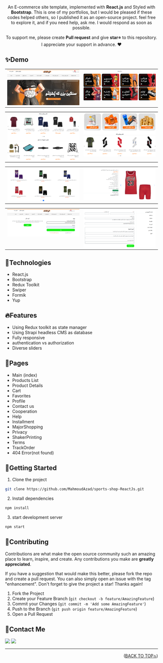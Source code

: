 <div id='top' align="center">

An E-commerce site template, implemented with **React.js** and Styled with **Bootstrap**. This is one of my portfolios, but I would be pleased if these codes helped others, so I published it as an open-source project. feel free to explore it, and if you need help, ask me. I would respond as soon as possible.
<p>To support me, please create <strong>Pull request</strong> and give <strong>star⭐</strong> to this repository.<br/>
   I appreciate your support in advance. ❤</p>

</div>

## ✨Demo
<table>
  <tr>
    <td valign="top"><img src="public/images/banner1.png"/></td>
    <td valign="top"><img src="public/images/banner2.png"/></td>
  </tr>
</table>

<table>
  <tr>
    <td valign="top"><img src="public/images/banner3.png"/></td>
    <td valign="top"><img src="public/images/banner4.png"/></td>
  </tr>
</table>

<table>
  <tr>
    <td valign="top"><img src="public/images/banner5.png"/></td>
    <td valign="top"><img src="public/images/banner6.png"/></td>
  </tr>
</table>

<table>
  <tr>
    <td valign="top"><img src="public/images/banner7.png"/></td>
    <td valign="top"><img src="public/images/banner8.png"/></td>
  </tr>
</table>

## 🔧Technologies
* React.js
* Bootstrap 
* Redux Toolkit
* Swiper 
* Formik
* Yup

## 🔥Features
* Using Redux toolkit as state manager
* Using Strapi headless CMS as database
* Fully responsive
* authentication vs authorization
* Diverse sliders

## 📃Pages
* Main (index)
* Products List
* Product Details
* Cart
* Favorites
* Profile
* Contact us
* Cooperation
* Help
* Installment
* MajorShopping
* Privacy
* ShakerPrinting
* Terms
* TrackOrder
* 404 Error(not found)

## 🚀Getting Started
1. Clone the project

  ```bash
  git clone https://github.com/MahmoudAzad/sports-shop-ReactJs.git
  ```

2. Install dependencies
  ```bash
  npm install
  ```

3. start development server
  ```bash
  npm start
  ```

## 🤝Contributing

Contributions are what make the open source community such an amazing place to learn, inspire, and create. Any contributions you make are **greatly appreciated**.

If you have a suggestion that would make this better, please fork the repo and create a pull request. You can also simply open an issue with the tag "enhancement".
Don't forget to give the project a star! Thanks again!

1. Fork the Project
2. Create your Feature Branch (`git checkout -b feature/AmazingFeature`)
3. Commit your Changes (`git commit -m 'Add some AmazingFeature'`)
4. Push to the Branch (`git push origin feature/AmazingFeature`)
5. Open a Pull Request




## 💬Contact Me
  <p>
    <a href="https://linkedin.com/in/mahmoud-azad"><img src="https://img.shields.io/badge/-LinkedIn-0077B5?style=flat&logo=Linkedin&logoColor=white"/></a>
    <a href="mailto:azadmilad1993@gmail.com"><img src="https://img.shields.io/badge/-Gmail-D14836?style=flat&logo=Gmail&logoColor=white"/></a>
  </p>
  
  <hr/>
  
  <p align="right">(<a href="#top">BACK TO TOP🔝</a>)</p>
